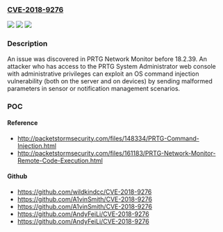 ### [CVE-2018-9276](https://cve.mitre.org/cgi-bin/cvename.cgi?name=CVE-2018-9276)
![](https://img.shields.io/static/v1?label=Product&message=n%2Fa&color=blue)
![](https://img.shields.io/static/v1?label=Version&message=n%2Fa&color=blue)
![](https://img.shields.io/static/v1?label=Vulnerability&message=n%2Fa&color=brighgreen)

### Description

An issue was discovered in PRTG Network Monitor before 18.2.39. An attacker who has access to the PRTG System Administrator web console with administrative privileges can exploit an OS command injection vulnerability (both on the server and on devices) by sending malformed parameters in sensor or notification management scenarios.

### POC

#### Reference
- http://packetstormsecurity.com/files/148334/PRTG-Command-Injection.html
- http://packetstormsecurity.com/files/161183/PRTG-Network-Monitor-Remote-Code-Execution.html

#### Github
- https://github.com/wildkindcc/CVE-2018-9276
- https://github.com/A1vinSmith/CVE-2018-9276
- https://github.com/A1vinSmith/CVE-2018-9276
- https://github.com/AndyFeiLi/CVE-2018-9276
- https://github.com/AndyFeiLi/CVE-2018-9276

